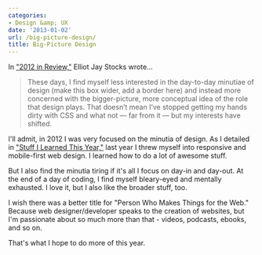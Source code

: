 ```yaml
---
categories:
- Design &amp; UX
date: '2013-01-02'
url: /big-picture-design/
title: Big-Picture Design
---
```


In <a href="http://elliotjaystocks.com/blog/2012-in-review/">"2012 in Review,"</a> Elliot Jay Stocks wrote...

<blockquote>These days, I find myself less interested in the day-to-day minutiae of design (make this box wider, add a border here) and instead more concerned with the bigger-picture, more conceptual idea of the role that design plays. That doesn’t mean I’ve stopped getting my hands dirty with CSS and what not — far from it — but my interests have shifted.</blockquote>

I'll admit, in 2012 I was very focused on the minutia of design. As I detailed in <a href="https://gomakethings.com/stuff-i-learned-this-year/">"Stuff I Learned This Year,"</a> last year I threw myself into responsive and mobile-first web design. I learned how to do a lot of awesome stuff.

But I also find the minutia tiring if it's all I focus on day-in and day-out. At the end of a day of coding, I find myself bleary-eyed and mentally exhausted. I love it, but I also like the broader stuff, too.

I wish there was a better title for "Person Who Makes Things for the Web." Because web designer/developer speaks to the creation of websites, but I'm passionate about so much more than that - videos, podcasts, ebooks, and so on.

That's what I hope to do more of this year.
